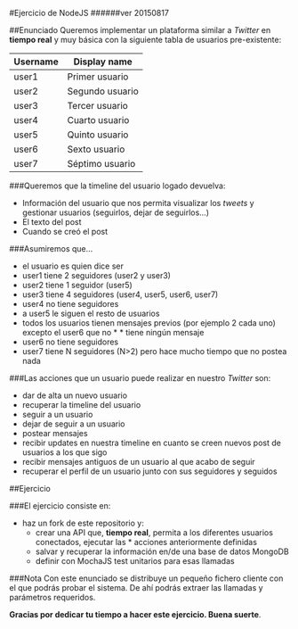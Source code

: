 #Ejercicio de NodeJS
######ver 20150817

##Enunciado
Queremos implementar un plataforma similar a *Twitter* en **tiempo real** y muy básica con la siguiente tabla de usuarios pre-existente:

| Username | Display name |
| -------- | ------------ |
| user1 |Primer usuario |
| user2 |Segundo usuario |
| user3 |Tercer usuario |
| user4 |Cuarto usuario |
| user5 |Quinto usuario |
| user6 |Sexto usuario |
| user7 |Séptimo usuario |


###Queremos que la timeline del usuario logado devuelva:
* Información del usuario que nos permita visualizar los *tweets* y gestionar usuarios (seguirlos, dejar de seguirlos…)
* El texto del post
* Cuando se creó el post

###Asumiremos que... 
* el usuario es quien dice ser
* user1 tiene 2 seguidores (user2 y user3)
* user2 tiene 1 seguidor (user5)
* user3 tiene 4 seguidores (user4, user5, user6, user7)
* user4 no tiene seguidores
* a user5 le siguen el resto de usuarios
* todos los usuarios tienen mensajes previos (por ejemplo 2 cada uno) excepto el user6 que no * * tiene ningún mensaje
* user6 no tiene seguidores
* user7 tiene N seguidores (N>2) pero hace mucho tiempo que no postea nada

###Las acciones que un usuario puede realizar en nuestro *Twitter* son:
* dar de alta un nuevo usuario
* recuperar la timeline del usuario
* seguir a un usuario
* dejar de seguir a un usuario
* postear mensajes
* recibir updates en nuestra timeline en cuanto se creen nuevos post de usuarios a los que sigo
* recibir mensajes antiguos de un usuario al que acabo de seguir
* recuperar el perfil de un usuario junto con sus seguidores y seguidos

##Ejercicio

###El ejercicio consiste en: 
* haz un fork de este repositorio y:
	* crear una API que, **tiempo real**, permita a los diferentes usuarios conectados, ejecutar las * acciones anteriormente definidas
	* salvar y recuperar la información en/de una base de datos MongoDB
	* definir con MochaJS test unitarios para esas llamadas

###Nota
Con este enunciado se distribuye un pequeño fichero cliente con el que podrás probar el sistema. De ahí podrás extraer las llamadas y parámetros requeridos.

**Gracias por dedicar tu tiempo a hacer este ejercicio. Buena suerte**.
